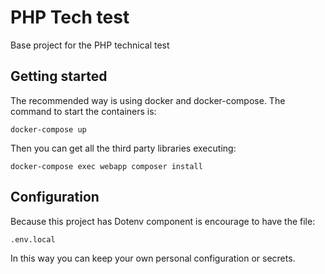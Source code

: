 # PHP Tech test
Base project for the PHP technical test

## Getting started 
The recommended way is using docker and docker-compose.
The command to start the containers is:
```
docker-compose up
```
Then you can get all the third party libraries executing:
```
docker-compose exec webapp composer install
```

## Configuration
Because this project has Dotenv component is encourage to have the file:
```
.env.local
```
In this way you can keep your own personal configuration or secrets.
